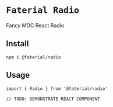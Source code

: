 # `Faterial Radio`

Fancy MDC React Radio

## Install

```
npm i @faterial/radio
```

## Usage

```
import { Radio } from '@faterial/radio'

// TODO: DEMONSTRATE REACT COMPONENT
```

